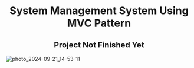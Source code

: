 <div align="center" >
  
# System Management System Using MVC Pattern

</div>
  
<div align="center" >


## Project Not Finished Yet 


</div>

![photo_2024-09-21_14-53-11](https://github.com/user-attachments/assets/04e7f190-3d87-453c-8564-8a8c1972d60c)

